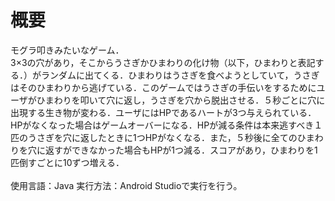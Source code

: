 # 概要
モグラ叩きみたいなゲーム．  
3×3の穴があり，そこからうさぎかひまわりの化け物（以下，ひまわりと表記する．）がランダムに出てくる．ひまわりはうさぎを食べようとしていて，うさぎはそのひまわりから逃げている．このゲームではうさぎの手伝いをするためにユーザがひまわりを叩いて穴に返し，うさぎを穴から脱出させる．５秒ごとに穴に出現する生き物が変わる．ユーザにはHPであるハートが3つ与えられている．HPがなくなった場合はゲームオーバーになる．HPが減る条件は本来逃すべき１匹のうさぎを穴に返したときに1つHPがなくなる．また，５秒後に全てのひまわりを穴に返すができなかった場合もHPが1つ減る．スコアがあり，ひまわりを1匹倒すごとに10ずつ増える．  
<br>
使用言語：Java
実行方法：Android Studioで実行を行う。
